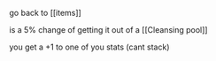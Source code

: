 go back to [[items]]

is a 5% change of getting it out of a [[Cleansing pool]]

you get a +1 to one of you stats (cant stack)